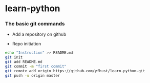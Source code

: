 # learn-python
### The basic git commands
- Add a repository on github

- Repo initiation 
```bash
echo "Instruction" >> README.md
git init
git add README.md
git commit -m "first commit"
git remote add origin https://github.com/yfhust/learn-python.git
git push -u origin master
```
